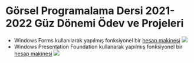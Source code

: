 # Görsel Programalama Dersi 2021-2022 Güz Dönemi Ödev ve Projeleri
- Windows Forms kullanılarak yapılmış fonksiyonel bir [hesap makinesi](https://github.com/dogukanyildiz99/gorsel_programlama/blob/main/WinFormsCalcApp.cs)
![](https://user-images.githubusercontent.com/56637126/139453122-cc258208-353a-4709-942c-31b5a6881992.png)
- Windows Presentation Foundation kullanarak yapılmış fonksiyonel bir [hesap makinesi](https://github.com/dogukanyildiz99/gorsel_programlama/blob/main/WpfCalcApp.xaml.cs)
![](https://user-images.githubusercontent.com/56637126/139466734-d7ff97dd-eb1f-4d3b-9611-89195bca86c0.png)
